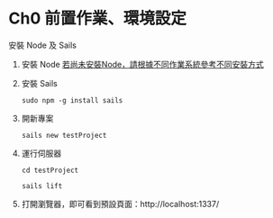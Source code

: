 # Ch0 前置作業、環境設定

安裝 Node 及 Sails

1. 安裝 Node
		[若尚未安裝Node，請根據不同作業系統參考不同安裝方式](http://sailsjs.org/get-started)

2. 安裝 Sails

	```sudo npm -g install sails```

3. 開新專案

	```sails new testProject```

4. 運行伺服器

	```cd testProject```

	```sails lift```

5. 打開瀏覽器，即可看到預設頁面：http://localhost:1337/